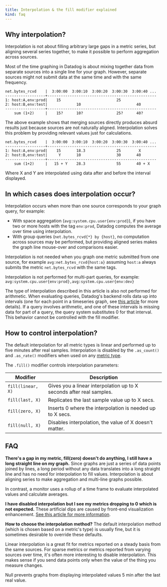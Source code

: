 ```yaml
---
title: Interpolation & the fill modifier explained
kind: faq
---
```


## Why interpolation?

Interpolation is not about filling arbitrary large gaps in a metric series, but aligning several series together, to make it possible to perform aggregation across sources.

Most of the time graphing in Datadog is about mixing together data from separate sources into a single line for your graph. However, separate sources might not submit data at the same time and with the same frequency.

```text
net.bytes_rcvd    |  3:00:00  3:00:10  3:00:20  3:00:30  3:00:40 ...
------------------+-------------------------------------------------
1: host:A,env:prod|    15                         25
2: host:B,env:test|             10                         40
------------------+-------------------------------------------------
    sum (1+2)     |    15?      10?               25?      40?
```

The above example shows that merging sources directly produces absurd results just because sources are not naturally aligned. Interpolation solves this problem by providing relevant values just for calculations.

```text
net.bytes_rcvd    |  3:00:00  3:00:10  3:00:20  3:00:30  3:00:40 ...
------------------+-------------------------------------------------
1: host:A,env:prod|    15       18.3              25        X
2: host:B,env:test|     Y       10                30       40
------------------+-------------------------------------------------
    sum (1+2)     |   15 + Y    28.3              55       40 + X
```

Where X and Y are interpolated using data after and before the interval displayed.

## In which cases does interpolation occur?

Interpolation occurs when more than one source corresponds to your graph query, for example:

* With space aggregation (`avg:system.cpu.user{env:prod}`), if you have two or more hosts with the tag `env:prod`, Datadog computes the average over time using interpolation.
* With group queries (`net.bytes_rcvd{*} by {host}`, no computation across sources may be performed, but providing aligned series makes the graph line mouse-over and comparisons easier.

Interpolation is not needed when you graph one metric submitted from one source, for example `avg:net.bytes_rcvd{host:a}` assuming `host:a` always submits the metric `net.bytes_rcvd` with the same tags.

Interpolation is not performed for multi-part queries, for example: `avg:system.cpu.user{env:prod},avg:system.cpu.user{env:dev}`

The type of interpolation described in this article is also not performed for arithmetic. When evaluating queries, Datadog's backend rolls data up into intervals (one for each point in a timeseries graph, see [this article][1] for more details). If a query involves arithmetic, and one of these intervals is missing data for part of a query, the query system substitutes 0 for that interval. This behavior cannot be controlled with the fill modifier.

## How to control interpolation?

The default interpolation for all metric types is linear and performed up to five minutes after real samples. Interpolation is disabled by the `.as_count()` and `.as_rate()` modifiers when used on any [metric type][2].

The `.fill()` modifier controls interpolation parameters:

| Modifier          | Description                                                          |
|-------------------|----------------------------------------------------------------------|
| `fill(linear, X)` | Gives you a linear interpolation up to X seconds after real samples. |
| `fill(last, X)`   | Replicates the last sample value up to X secs.                       |
| `fill(zero, X)`   | Inserts 0 where the interpolation is needed up to X secs.            |
| `fill(null, X)`   | Disables interpolation, the value of X doesn't matter.               |

## FAQ

**There's a gap in my metric, fill(zero) doesn't do anything, I still have a long straight line on my graph.**
Since graphs are just a series of data points joined by lines, a long period without any data translates into a long straight line and has no need for interpolation to fill values. Interpolation is about aligning series to make aggregation and multi-line graphs possible.

In contrast, a monitor uses a rollup of a time frame to evaluate interpolated values and calculate averages.

**I have disabled interpolation but I see my metrics dropping to 0 which is not expected.**
These artificial dips are caused by front-end visualization enhancement. [See this article for more information][3].

**How to choose the interpolation method?**
The default interpolation method (which is chosen based on a metric's type) is usually fine, but it is sometimes desirable to override these defaults.

Linear interpolation is a great fit for metrics reported on a steady basis from the same sources. For sparse metrics or metrics reported from varying sources over time, it's often more interesting to disable interpolation. This makes sense if you send data points only when the value of the thing you measure changes.

Null prevents graphs from displaying interpolated values 5 min after the last real value.

[1]: /graphing/functions
[2]: /developers/metrics/types
[3]: /graphing/faq/i-see-unexpected-drops-to-zero-on-my-graph-why
